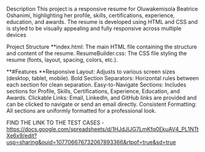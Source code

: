 Description
This project is a responsive resume for Oluwakemisola Beatrice Oshanimi, highlighting her profile, skills, certifications, experience, education, and awards. The resume is developed using HTML and CSS and is styled to be visually appealing and fully responsive across multiple devices

Project Structure
**index.html: The main HTML file containing the structure and content of the resume.
ResumeBuilder.css: The CSS file styling the resume (fonts, layout, spacing, colors, etc.).

**#Features
**Responsive Layout: Adjusts to various screen sizes (desktop, tablet, mobile).
Bold Section Separators: Horizontal rules between each section for clean separation.
Easy-to-Navigate Sections: Includes sections for Profile, Skills, Certifications, Experience, Education, and Awards.
Clickable Links: Email, LinkedIn, and GitHub links are provided and can be clicked to navigate or send an email directly.
Consistent Formatting: All sections are uniformly formatted for a professional look.

FIND THE LINK TO THE TEST CASES - https://docs.google.com/spreadsheets/d/1HJdJIJG7LmKfq0EkuAV4_PL1NTtXe6x9/edit?usp=sharing&ouid=107706676732067893366&rtpof=true&sd=true
